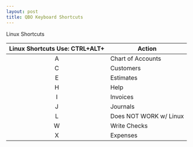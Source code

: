 ```yaml
---
layout: post
title: QBO Keyboard Shortcuts
--- 
```


Linux Shortcuts

|Linux Shortcuts Use: CTRL+ALT+|Action|
|:-:|-|
|A|Chart of Accounts|
|C|Customers|
|E|Estimates|
|H|Help|
|I|Invoices|
|J|Journals|
|L|Does NOT WORK w/ Linux|
|W|Write Checks|
|X|Expenses|
